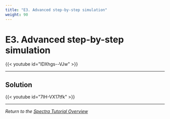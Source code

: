 ```yaml
---
title: "E3. Advanced step-by-step simulation"
weight: 90
---
```


# E3. Advanced step-by-step simulation

{{< youtube id="IDXhgs--VJw" >}}


---

## Solution

{{< youtube id="7IH-VX17tfk" >}}

---

*Return to the [Spectra Tutorial Overview](/tutorials/spectra/)*
